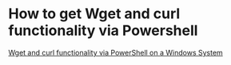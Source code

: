 # How to get Wget and curl functionality via Powershell

[Wget and curl functionality via PowerShell on a Windows System](http://support.moonpoint.com/os/windows/PowerShell/wget-curl.php)
